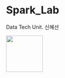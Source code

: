 # Spark_Lab
Data Tech Unit. 신혜선

<img src="https://user-images.githubusercontent.com/48424462/56254634-80c61100-60fc-11e9-822f-a2a3c5efc1fb.jpg"  width="100">
